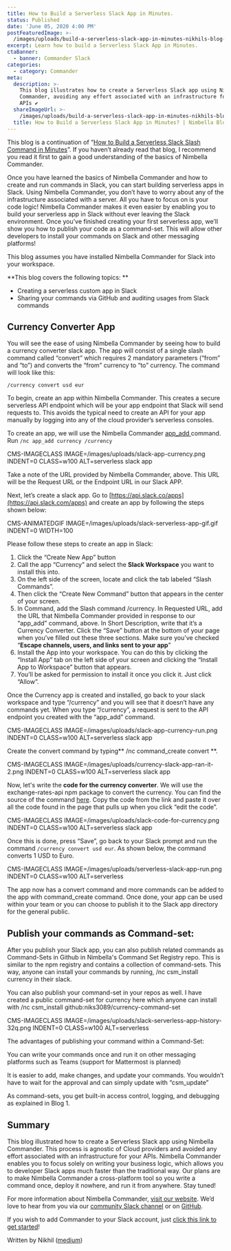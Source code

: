 ```yaml
---
title: How to Build a Serverless Slack App in Minutes.
status: Published
date: 'June 05, 2020 4:00 PM'
postFeaturedImage: >-
  /images/uploads/build-a-serverless-slack-app-in-minutes-nikhils-blog-header.png
excerpt: Learn how to build a Serverless Slack App in Minutes.
ctaBanner:
  - banner: Commander Slack
categories:
  - category: Commander
meta:
  description: >-
    This blog illustrates how to create a Serverless Slack app using Nimbella
    Commander, avoiding any effort associated with an infrastructure for your
    APIs ✔
  shareImageUrl: >-
    /images/uploads/build-a-serverless-slack-app-in-minutes-nikhils-blog-header.png
  title: How to Build a Serverless Slack App in Minutes? | Nimbella Blog
---
```

This blog is a continuation of “[How to Build a Serverless Slack Slash Command in Minutes](https://nimbella.com/blog/how-to-build-a-serverless-slack-command-in-minutes)”. If you haven’t already read that blog, I recommend you read it first to gain a good understanding of the basics of Nimbella Commander.

Once you have learned the basics of Nimbella Commander and how to create and run commands in Slack, you can start building serverless apps in Slack. Using Nimbella Commander, you don’t have to worry about any of the infrastructure associated with a server. All you have to focus on is your code logic! Nimbella Commander makes it even easier by enabling you to build your serverless app in Slack without ever leaving the Slack environment. Once you’ve finished creating your first serverless app, we’ll show you how to publish your code as a command-set. This will allow other developers to install your commands on Slack and other messaging platforms! 

This blog assumes you have installed Nimbella Commander for Slack into your workspace.

**This blog covers the following topics:
**

* Creating a serverless custom app in Slack
* Sharing your commands via GitHub and auditing usages from Slack commands

## Currency Converter App

You will see the ease of using Nimbella Commander by seeing how to build a currency converter slack app. The app will consist of a single slash command called “convert” which requires 2 mandatory parameters (“from” and “to”) and converts the “from” currency to “to” currency. The command will look like this: 

`/currency convert usd eur`

To begin, create an app within Nimbella Commander. This creates a secure serverless API endpoint which will be your app endpoint that Slack will send requests to. This avoids the typical need to create an API for your app manually by logging into any of the cloud provider’s serverless consoles.   

To create an app, we will use the Nimbella Commander  [app_add ](https://nimbella.com/docs/commander/slack/reference#app_add)command. Run `/nc app_add currency /currency`

CMS-IMAGECLASS IMAGE=/images/uploads/slack-app-currency.png INDENT=0 CLASS=w100 ALT=serverless slack app

Take a note of the URL provided by Nimbella Commander, above. This URL will be the Request URL or the Endpoint URL in our Slack APP. 

Next, let’s create a slack app. Go to [https://api.slack.co/apps](https://api.slack.com/apps) and create an app by following the steps shown below:

CMS-ANIMATEDGIF IMAGE=/images/uploads/slack-serverless-app-gif.gif INDENT=0 WIDTH=100

Please follow these steps to create an app in Slack:

1. Click the “Create New App” button
2. Call the app “Currency” and select the **Slack Workspace** you want to install this into.
3. On the left side of the screen, locate and click the tab labeled “Slash Commands”.  
4. Then click the “Create New Command” button that appears in the center of your screen.
5. In Command, add the Slash command /currency. In Requested URL, add the URL that Nimbella Commander provided in response to our “app_add” command, above. In Short Description, write that it’s a Currency Converter. Click the “Save” button at the bottom of your page when you’ve filled out these three sections.
   Make sure you’ve checked “**Escape channels, users, and links sent to your app**”
6. Install the App into your workspace. You can do this by clicking the “Install App” tab on the left side of your screen and clicking the “Install App to Workspace” button that appears. 
7. You’ll be asked for permission to install it once you click it. Just click “Allow”. 

Once the Currency app is created and installed, go back to your slack workspace and type “/currency” and you will see that it doesn’t have any commands yet. When you type “/currency”, a request is sent to the API endpoint you created with the “app_add” command. 

CMS-IMAGECLASS IMAGE=/images/uploads/slack-app-currency-run.png INDENT=0 CLASS=w100 ALT=serverless slack app

Create the convert command by typing** /nc command_create convert <from><to>**. 

CMS-IMAGECLASS IMAGE=/images/uploads/currency-slack-app-ran-it-2.png INDENT=0 CLASS=w100 ALT=serverless slack app

Now, let's write the **code for the currency converter**. We will use the exchange-rates-api npm package to convert the currency. You can find the source of the command [here](https://gist.github.com/niks3089/14848e80ea837791ec1f84710d06b03b). Copy the code from the link and paste it over all the code found in the page that pulls up when you click “edit the code”.

CMS-IMAGECLASS IMAGE=/images/uploads/slack-code-for-currency.png INDENT=0 CLASS=w100 ALT=serverless slack app

Once this is done, press “Save”, go back to your Slack prompt and run the command `/currency convert usd eur`. As shown below, the command converts 1 USD to Euro. 

CMS-IMAGECLASS IMAGE=/images/uploads/serverless-slack-app-run.png INDENT=0 CLASS=w100 ALT=serverless

The app now has a convert command and more commands can be added to the app with command_create command. Once done, your app can be used within your team or you can choose to publish it to the Slack app directory for the general public.

## Publish your commands as Command-set:

After you publish your Slack app, you can also publish related commands as Command-Sets in Github in Nimbella's Command Set Registry repo. This is similar to the npm registry and contains a collection of command-sets. This way, anyone can install your commands by running, /nc csm_install currency in their slack. 

You can also publish your command-set in your repos as well. I have created a public command-set for currency here which anyone can install with /nc csm_install github:niks3089/currency-command-set

CMS-IMAGECLASS IMAGE=/images/uploads/slack-serverless-app-history-32q.png INDENT=0 CLASS=w100 ALT=serverless

The advantages of publishing your command within a Command-Set: 

You can write your commands once and run it on other messaging platforms such as Teams (support for Mattermost is planned)

It is easier to add, make changes, and update your commands. You wouldn’t have to wait for the approval and can simply update with “csm_update”

As command-sets, you get built-in access control, logging, and debugging as explained in Blog 1. 

## Summary

This blog illustrated how to create a Serverless Slack app using Nimbella Commander. This process is agnostic of  Cloud providers and avoided any effort associated with an infrastructure for your APIs. Nimbella Commander enables you to focus solely on writing your business logic, which allows you to developer Slack apps much faster than the traditional way. Our plans are to make Nimbella Commander a cross-platform tool so you write a command once, deploy it nowhere, and run it from anywhere. Stay tuned! 

For more information about Nimbella Commander, [visit our website](https://nimbella.com/integrations/commander). We’d love to hear from you via our [community Slack channel](https://nimbella.com/slack) or on [GitHub](https://github.com/nimbella/command-sets).

If you wish to add Commander to your Slack account, just [click this link to get started](https://nimbella.com/commander/slack/install?version=2)!

Written by Nikhil
([medium](https://medium.com/@niks3089))
